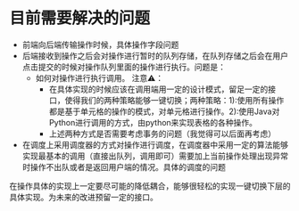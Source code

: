 # 目前需要解决的问题

+  前端向后端传输操作时候，具体操作字段问题
+ 后端接收到操作之后会对操作进行暂时的队列存储，在队列存储之后会在用户点击提交的时候对操作队列里面的操作进行执行。问题是：
  + 如何对操作进行执行调用。 注意⚠️：
    + 在具体实现的时候应该在调用端用一定的设计模式，留足一定的接口，使得我们的两种策略能够一键切换；两种策略：1):使用所有操作都是基于单元格的操作的模式，对单元格进行操作。2):使用Java对Python进行调用的方式，由python来实现表格的各种操作。
    + 上述两种方式是否需要考虑事务的问题（我觉得可以后面再考虑）
+ 在调度上采用调度器的方式对操作进行调度，在调度器中采用一定的算法能够实现最基本的调用（直接出队列，调用即可）需要加上当前操作处理出现异常时操作不出队或者是返回用户端的情况。具体的调度的问题



在操作具体的实现上一定要尽可能的降低耦合，能够很轻松的实现一键切换下层的具体实现。为未来的改进预留一定的接口。

